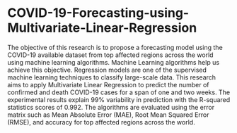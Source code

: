 # COVID-19-Forecasting-using-Multivariate-Linear-Regression
The objective of this research is to propose a forecasting model using the COVID-19 available dataset from top affected regions across the world using machine learning algorithms. Machine Learning algorithms help us achieve this objective. Regression models are one of the supervised machine learning techniques to classify large-scale data. This research aims to apply Multivariate Linear Regression to predict the number of confirmed and death COVID-19 cases for a span of one and two weeks. The experimental results explain 99\% variability in prediction with the R-squared statistics scores of 0.992. The algorithms are evaluated using the error matrix such as Mean Absolute Error (MAE), Root Mean Squared Error (RMSE), and accuracy for top affected regions across the world. 
